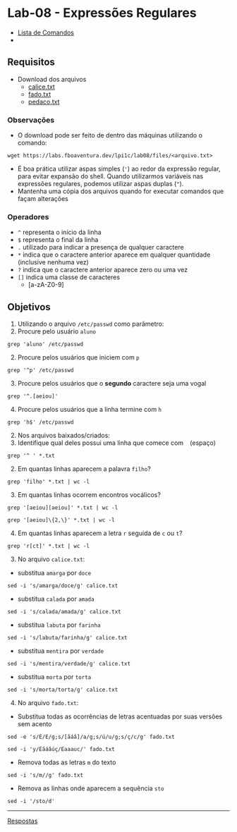 # Lab-08 - Expressões Regulares

- [Lista de Comandos](../comandos.md)
-

## Requisitos

- Download dos arquivos
  - [calice.txt](files/calice.txt)
  - [fado.txt](files/fado.txt)
  - [pedaco.txt](files/pedaco.txt)

### Observações

- O download pode ser feito de dentro das máquinas utilizando o comando:

```
wget https://labs.fboaventura.dev/lpi1c/lab08/files/<arquivo.txt>
```

- É boa prática utilizar aspas simples (`'`) ao redor da expressão regular, para evitar expansão do shell.  Quando utilizarmos variáveis nas expressões regulares, podemos utilizar aspas duplas (`"`).
- Mantenha uma cópia dos arquivos quando for executar comandos que façam alterações

### Operadores

- `^` representa o início da linha
- `$` representa o final da linha
- `.` utilizado para indicar a presença de qualquer caractere
- `*` indica que o caractere anterior aparece em qualquer quantidade (inclusive nenhuma vez)
- `?` indica que o caractere anterior aparece zero ou uma vez
- `[]` indica uma classe de caracteres
  - [a-zA-Z0-9]

## Objetivos

1. Utilizando o arquivo `/etc/passwd` como parâmetro:
  1. Procure pelo usuário `aluno`

  ```
  grep 'aluno' /etc/passwd
  ```

  2. Procure pelos usuários que iniciem com `p`

  ```
  grep '^p' /etc/passwd
  ```

  3. Procure pelos usuários que o **segundo** caractere seja uma vogal

  ```
  grep '^.[aeiou]'
  ```

  4. Procure pelos usuários que a linha termine com `h`

  ```
  grep 'h$' /etc/passwd
  ```

2. Nos arquivos baixados/criados:
  1. Identifique qual deles possui uma linha que comece com ` ` (espaço)

  ```
  grep '^ ' *.txt
  ```

  2. Em quantas linhas aparecem a palavra `filho`?

  ```
  grep 'filho' *.txt | wc -l
  ```

  3. Em quantas linhas ocorrem encontros vocálicos?

  ```
  grep '[aeiou][aeiou]' *.txt | wc -l
  ```

  ```
  grep '[aeiou]\{2,\}' *.txt | wc -l
  ```

  4. Em quantas linhas aparecem a letra `r` seguida de `c` ou `t`?

  ```
  grep 'r[ct]' *.txt | wc -l
  ```

3. No arquivo `calice.txt`:
  - substitua `amarga` por `doce`

  ```
  sed -i 's/amarga/doce/g' calice.txt
  ```

  - substitua `calada` por `amada`

  ```
  sed -i 's/calada/amada/g' calice.txt
  ```

  - substitua `labuta` por `farinha`

  ```
  sed -i 's/labuta/farinha/g' calice.txt
  ```

  - substitua `mentira` por `verdade`

  ```
  sed -i 's/mentira/verdade/g' calice.txt
  ```

  - substitua `morta` por `torta`

  ```
  sed -i 's/morta/torta/g' calice.txt
  ```

4. No arquivo `fado.txt`:

  - Substitua todas as ocorrências de letras acentuadas por suas versões sem acento

  ```
  sed -e 's/É/E/g;s/[ãáâ]/a/g;s/ú/u/g;s/ç/c/g' fado.txt
  ```

  ```
  sed -i 'y/Éãáâúç/Eaaauc/' fado.txt
  ```

  - Remova todas as letras `m` do texto

  ```
  sed -i 's/m//g' fado.txt
  ```

  - Remova as linhas onde aparecem a sequência `sto`

  ```
  sed -i '/sto/d'
  ```

------------
[Respostas](respostas.md)
